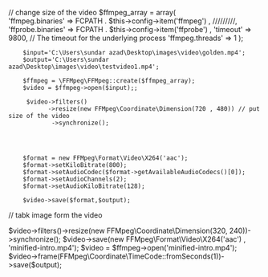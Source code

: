  // change size of the video
        $ffmpeg_array = array(  
            'ffmpeg.binaries' => FCPATH . $this->config->item('ffmpeg') , /////////,
            'ffprobe.binaries' => FCPATH . $this->config->item('ffprobe') ,
            'timeout' => 9800, // The timeout for the underlying process
            'ffmpeg.threads' => 1
        );
       
        $input='C:\Users\sundar azad\Desktop\images\video\golden.mp4';
        $output='C:\Users\sundar azad\Desktop\images\video\testvideo1.mp4';

        $ffmpeg = \FFMpeg\FFMpeg::create($ffmpeg_array);
        $video = $ffmpeg->open($input);;
               
         $video->filters()
               ->resize(new FFMpeg\Coordinate\Dimension(720 , 480)) // put size of the video
                ->synchronize();




        $format = new FFMpeg\Format\Video\X264('aac');
        $format->setKiloBitrate(800);
        $format->setAudioCodec($format->getAvailableAudioCodecs()[0]);
        $format->setAudioChannels(2);
        $format->setAudioKiloBitrate(128);

        $video->save($format,$output);
                
                
  // tabk image form the video              
  
  
   $video->filters()->resize(new FFMpeg\Coordinate\Dimension(320, 240))->synchronize();
        $video->save(new FFMpeg\Format\Video\X264('aac') , 'minified-intro.mp4');
        $video = $ffmpeg->open('minified-intro.mp4');
        $video->frame(FFMpeg\Coordinate\TimeCode::fromSeconds(1))->save($output);
  
  
  
